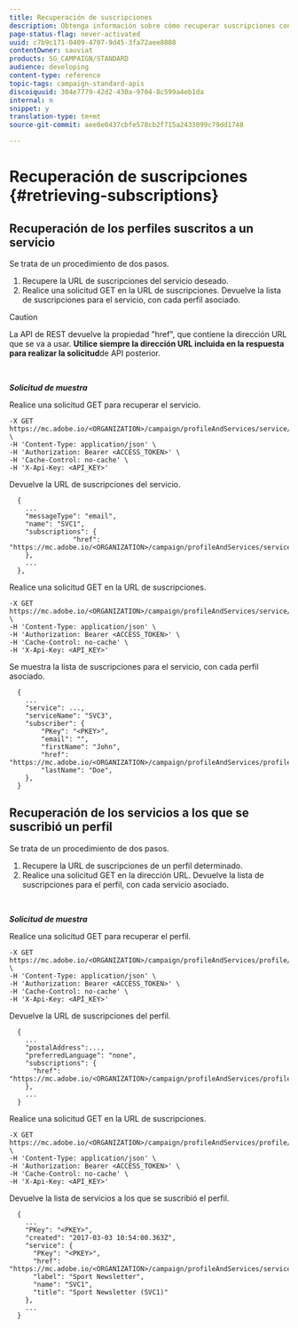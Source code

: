 ```yaml
---
title: Recuperación de suscripciones
description: Obtenga información sobre cómo recuperar suscripciones con API.
page-status-flag: never-activated
uuid: c7b9c171-0409-4707-9d45-3fa72aee8008
contentOwner: sauviat
products: SG_CAMPAIGN/STANDARD
audience: developing
content-type: reference
topic-tags: campaign-standard-apis
discoiquuid: 304e7779-42d2-430a-9704-8c599a4eb1da
internal: n
snippet: y
translation-type: tm+mt
source-git-commit: aee0e0437cbfe578cb2f715a2433099c79dd1748

---
```



# Recuperación de suscripciones {#retrieving-subscriptions}

## Recuperación de los perfiles suscritos a un servicio

Se trata de un procedimiento de dos pasos.

1. Recupere la URL de suscripciones del servicio deseado.
1. Realice una solicitud GET en la URL de suscripciones. Devuelve la lista de suscripciones para el servicio, con cada perfil asociado.

>[!CAUTION]
>
>La API de REST devuelve la propiedad "href", que contiene la dirección URL que se va a usar. <b>Utilice siempre la dirección URL incluida en la respuesta para realizar la solicitud</b>de API posterior.

<br/>

***Solicitud de muestra***

Realice una solicitud GET para recuperar el servicio.

```
-X GET https://mc.adobe.io/<ORGANIZATION>/campaign/profileAndServices/service/<PKEY> \
-H 'Content-Type: application/json' \
-H 'Authorization: Bearer <ACCESS_TOKEN>' \
-H 'Cache-Control: no-cache' \
-H 'X-Api-Key: <API_KEY>'
```

Devuelve la URL de suscripciones del servicio.

```
  {
    ...
    "messageType": "email",
    "name": "SVC1",
    "subscriptions": {
                "href": "https://mc.adobe.io/<ORGANIZATION>/campaign/profileAndServices/service/<PKEY>/subscriptions/"
    },
    ...
  },
```

Realice una solicitud GET en la URL de suscripciones.

```
-X GET https://mc.adobe.io/<ORGANIZATION>/campaign/profileAndServices/service/<PKEY>/subscriptions \
-H 'Content-Type: application/json' \
-H 'Authorization: Bearer <ACCESS_TOKEN>' \
-H 'Cache-Control: no-cache' \
-H 'X-Api-Key: <API_KEY>'
```

Se muestra la lista de suscripciones para el servicio, con cada perfil asociado.

```
  {
    ...
    "service": ...,
    "serviceName": "SVC3",
    "subscriber": {
        "PKey": "<PKEY>",
        "email": "",
        "firstName": "John",
        "href": "https://mc.adobe.io/<ORGANIZATION>/campaign/profileAndServices/profile/<PKEY>",
        "lastName": "Doe",
    },
  }
```

## Recuperación de los servicios a los que se suscribió un perfil

Se trata de un procedimiento de dos pasos.

1. Recupere la URL de suscripciones de un perfil determinado.
1. Realice una solicitud GET en la dirección URL. Devuelve la lista de suscripciones para el perfil, con cada servicio asociado.

<br/>

***Solicitud de muestra***

Realice una solicitud GET para recuperar el perfil.

```
-X GET https://mc.adobe.io/<ORGANIZATION>/campaign/profileAndServices/profile/<PKEY> \
-H 'Content-Type: application/json' \
-H 'Authorization: Bearer <ACCESS_TOKEN>' \
-H 'Cache-Control: no-cache' \
-H 'X-Api-Key: <API_KEY>'
```

Devuelve la URL de suscripciones del perfil.

```
  {
    ...
    "postalAddress":...,
    "preferredLanguage": "none",
    "subscriptions": {
      "href": "https://mc.adobe.io/<ORGANIZATION>/campaign/profileAndServices/profile/<PKEY>/subscriptions/"
    },
    ...
  }
```

Realice una solicitud GET en la URL de suscripciones.

```
-X GET https://mc.adobe.io/<ORGANIZATION>/campaign/profileAndServices/profile/<PKEY>/subscriptions \
-H 'Content-Type: application/json' \
-H 'Authorization: Bearer <ACCESS_TOKEN>' \
-H 'Cache-Control: no-cache' \
-H 'X-Api-Key: <API_KEY>'
```

Devuelve la lista de servicios a los que se suscribió el perfil.

```
  {
    ...
    "PKey": "<PKEY>",
    "created": "2017-03-03 10:54:00.363Z",
    "service": {
      "PKey": "<PKEY>",
      "href": "https://mc.adobe.io/<ORGANIZATION>/campaign/profileAndServices/service/<PKEY>",
      "label": "Sport Newsletter",
      "name": "SVC1",
      "title": "Sport Newsletter (SVC1)"
    },
    ...
  }
```
